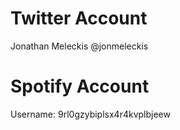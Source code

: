 Twitter Account
===============
Jonathan Meleckis
@jonmeleckis



Spotify Account
===============
Username: 9rl0gzybiplsx4r4kvplbjeew